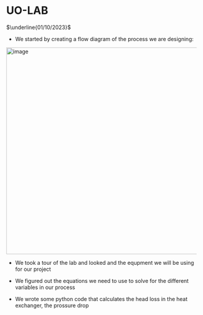 # UO-LAB

$\underline{01/10/2023}$

* We started by creating a flow diagram of the process we are designing: 

<img width="547" alt="image" src="https://github.com/chrisakiki/UO-LAB/assets/84649132/597c34bb-6a01-4441-b7a6-efaa94c7fb90">

* We took a tour of the lab and looked and the equpment we will be using for our project

* We figured out the equations we need to use to solve for the different variables in our process

* We wrote some python code that calculates the head loss in the heat exchanger, the prossure drop
